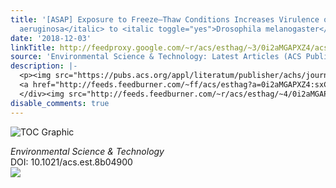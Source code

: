 ```yaml
---
title: '[ASAP] Exposure to Freeze–Thaw Conditions Increases Virulence of <italic toggle="yes">Pseudomonas
  aeruginosa</italic> to <italic toggle="yes">Drosophila melanogaster</italic>'
date: '2018-12-03'
linkTitle: http://feedproxy.google.com/~r/acs/esthag/~3/0i2aMGAPXZ4/acs.est.8b04900
source: 'Environmental Science & Technology: Latest Articles (ACS Publications)'
description: |-
  <p><img src="https://pubs.acs.org/appl/literatum/publisher/achs/journals/content/esthag/0/esthag.ahead-of-print/acs.est.8b04900/20181203/images/medium/es-2018-04900e_0007.gif" alt="TOC Graphic"/></p><div><cite>Environmental Science & Technology</cite></div><div>DOI: 10.1021/acs.est.8b04900</div><div class="feedflare">
  <a href="http://feeds.feedburner.com/~ff/acs/esthag?a=0i2aMGAPXZ4:sxCzMsBRop4:yIl2AUoC8zA"><img src="http://feeds.feedburner.com/~ff/acs/esthag?d=yIl2AUoC8zA" border="0"></img></a>
  </div><img src="http://feeds.feedburner.com/~r/acs/esthag/~4/0i2aMGAPXZ4" height="1" width="1" ...
disable_comments: true
---
```

<p><img src="https://pubs.acs.org/appl/literatum/publisher/achs/journals/content/esthag/0/esthag.ahead-of-print/acs.est.8b04900/20181203/images/medium/es-2018-04900e_0007.gif" alt="TOC Graphic"/></p><div><cite>Environmental Science & Technology</cite></div><div>DOI: 10.1021/acs.est.8b04900</div><div class="feedflare">
<a href="http://feeds.feedburner.com/~ff/acs/esthag?a=0i2aMGAPXZ4:sxCzMsBRop4:yIl2AUoC8zA"><img src="http://feeds.feedburner.com/~ff/acs/esthag?d=yIl2AUoC8zA" border="0"></img></a>
</div><img src="http://feeds.feedburner.com/~r/acs/esthag/~4/0i2aMGAPXZ4" height="1" width="1" ...